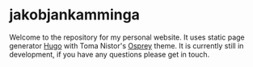 # jakobjankamminga
Welcome to the repository for my personal website.
It uses static page generator [Hugo](https://gohugo.io) with Toma Nistor's [Osprey](https://github.com/tomanistor/osprey) theme. It is currently still in development, if you have any questions please get in touch.
